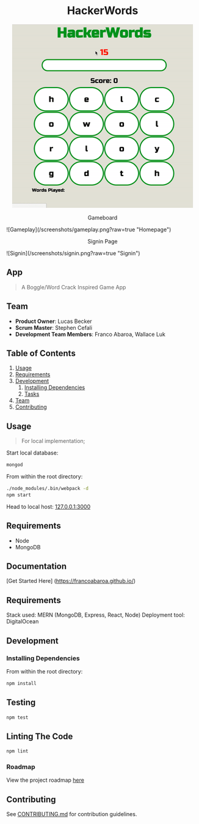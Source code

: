 <h1 align="center"> HackerWords </h1>
<p align="center">
  <img src="/screenshots/demo.gif?raw=true"/>
</p>
 <p align="center"> Gameboard </p>
![Gameplay](/screenshots/gameplay.png?raw=true "Homepage")
 <p align="center"> Signin Page </p>
![Signin](/screenshots/signin.png?raw=true "Signin")

## App

> A Boggle/Word Crack Inspired Game App

## Team

  - __Product Owner__: Lucas Becker
  - __Scrum Master__: Stephen Cefali
  - __Development Team Members__: Franco Abaroa, Wallace Luk

## Table of Contents

1. [Usage](#Usage)
1. [Requirements](#requirements)
1. [Development](#development)
    1. [Installing Dependencies](#installing-dependencies)
    1. [Tasks](#tasks)
1. [Team](#team)
1. [Contributing](#contributing)

## Usage

> For local implementation;

Start local database:

```sh
mongod
```

From within the root directory:

```sh
./node_modules/.bin/webpack -d
npm start
```

Head to local host: [127.0.0.1:3000](http://127.0.0.1:3000)

## Requirements

- Node
- MongoDB

## Documentation

[Get Started Here] (https://francoabaroa.github.io/)

## Requirements

Stack used: MERN (MongoDB, Express, React, Node)
Deployment tool: DigitalOcean

## Development

### Installing Dependencies

From within the root directory:

```sh
npm install
```
## Testing

```sh
npm test
```
## Linting The Code

```sh
npm lint
```

### Roadmap

View the project roadmap [here](https://github.com/EthicalPickles/2016-09-greenfield/issues)


## Contributing

See [CONTRIBUTING.md](CONTRIBUTING.md) for contribution guidelines.

</p>

